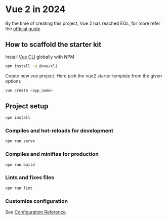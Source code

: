 # Vue 2 in 2024

By the time of creating this project, Vue 2 has reached EOL, for more refer the [official guide](https://v2.vuejs.org/v2/guide/)

## How to scaffold the starter kit

Install [Vue CLI](https://cli.vuejs.org/) globally with NPM
```bash
npm install -g @vue/cli
```

Create new vue project. Here pick the vue2 starter template from the given options
```bash
vue create <app_name>
```

## Project setup
```bash
npm install
```

### Compiles and hot-reloads for development
```bash
npm run serve
```

### Compiles and minifies for production
```bash
npm run build
```

### Lints and fixes files
```bash
npm run lint
```

### Customize configuration
See [Configuration Reference](https://cli.vuejs.org/config/).
